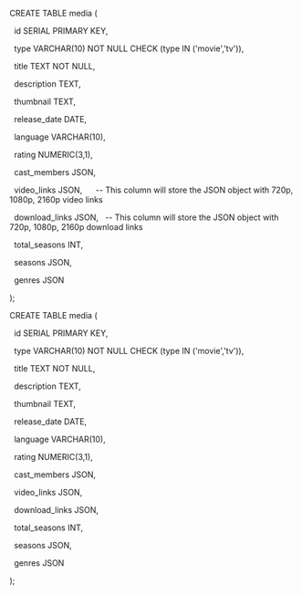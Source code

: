 CREATE TABLE media (

  id SERIAL PRIMARY KEY,

  type VARCHAR(10) NOT NULL CHECK (type IN ('movie','tv')),

  title TEXT NOT NULL,

  description TEXT,

  thumbnail TEXT,

  release_date DATE,

  language VARCHAR(10),

  rating NUMERIC(3,1),

  cast_members JSON,

  video_links JSON,      -- This column will store the JSON object with 720p, 1080p, 2160p video links

  download_links JSON,   -- This column will store the JSON object with 720p, 1080p, 2160p download links

  total_seasons INT,

  seasons JSON,

  genres JSON

);





CREATE TABLE media (

  id SERIAL PRIMARY KEY,

  type VARCHAR(10) NOT NULL CHECK (type IN ('movie','tv')),

  title TEXT NOT NULL,

  description TEXT,

  thumbnail TEXT,

  release_date DATE,

  language VARCHAR(10),

  rating NUMERIC(3,1),

  cast_members JSON,

  video_links JSON,

  download_links JSON,

  total_seasons INT,

  seasons JSON,

  genres JSON

); 




 


